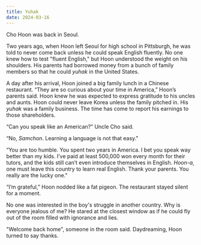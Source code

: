```yaml
---
title: Yuhak
date: 2024-03-16
---
```


Cho Hoon was back in Seoul.

Two years ago, when Hoon left Seoul for high school in Pittsburgh, he was told to never come back unless he could speak English fluently. No one knew how to test "fluent English," but Hoon understood the weight on his shoulders. His parents had borrowed money from a bunch of family members so that he could *yuhak* in the United States.

A day after his arrival, Hoon joined a big family lunch in a Chinese restaurant. “They are so curious about your time in America,” Hoon’s parents said. Hoon knew he was expected to express gratitude to his uncles and aunts. Hoon could never leave Korea unless the family pitched in. His *yuhak* was a family business. The time has come to report his earnings to those shareholders.

“Can you speak like an American?” Uncle Cho said.

“No, *Samchon*. Learning a language is not that easy."

“You are too humble. You spent two years in America. I bet you speak way better than my kids. I’ve paid at least 500,000 won every month for their tutors, and the kids still can’t even introduce themselves in English. *Hoon-a*, one must leave this country to learn real English. Thank your parents. You really are the lucky one."

“I’m grateful,” Hoon nodded like a fat pigeon. The restaurant stayed silent for a moment. 

No one was interested in the boy's struggle in another country. Why is everyone jealous of me? He stared at the closest window as if he could fly out of the room filled with ignorance and lies. 

"Welcome back home", someone in the room said. Daydreaming, Hoon turned to say thanks.
